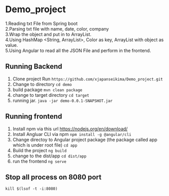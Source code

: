 # Demo_project
1.Reading txt File from Spring boot  
2.Parsing txt file with name, date, color, company  
3.Wrap the object and put in to ArrayList.  
4.Using HashMap <String, ArrayList>, Color as key, ArrayList with object as value.  
5.Using Angular to read all the JSON File and perform in the frontend.  

## Running Backend
 1. Clone project 
Run `https://github.com/xjapanseikima/Demo_project.git`
 2. Change to directory 
`cd demo`
 3. build package 
`mvn clean package`
 4. change to target directory
`cd target`
 5. running jar. 
`java -jar demo-0.0.1-SNAPSHOT.jar`

## Running frontend
1. Install npm via this url
https://nodejs.org/en/download/
2. Install Angluar CLI via npm 
`npm install -g @angular/cli`
3. Change directoy to Angular project package (the package called app which is under root file) 
`cd app`
4.  Build the project 
`ng build`
5. change to the dist/app 
`cd dist/app`
6. run the frontend 
`ng serve`




## Stop all process on 8080 port
`kill $(lsof -t -i:8080)`
